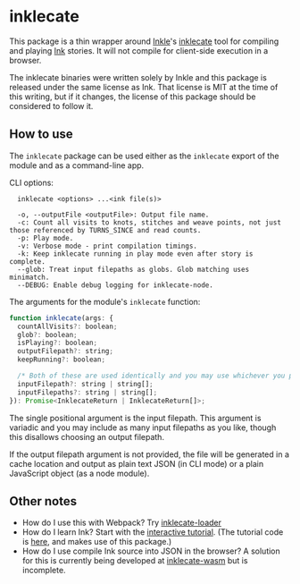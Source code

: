 # inklecate

This package is a thin wrapper around [Inkle](https://inkle.com)'s [inklecate](https://github.com/inkle/ink/blob/master/inklecate/) tool for compiling and playing [Ink](https://github.com/inkle/ink) stories. It will not compile for client-side execution in a browser.

The inklecate binaries were written solely by Inkle and this package is released under the same license as Ink. That license is MIT at the time of this writing, but if it changes, the license of this package should be considered to follow it.

## How to use

The `inklecate` package can be used either as the `inklecate` export of the module and as a command-line app.

CLI options:

```
  inklecate <options> ...<ink file(s)>

  -o, --outputFile <outputFile>: Output file name.
  -c: Count all visits to knots, stitches and weave points, not just those referenced by TURNS_SINCE and read counts.
  -p: Play mode.
  -v: Verbose mode - print compilation timings.
  -k: Keep inklecate running in play mode even after story is complete.
  --glob: Treat input filepaths as globs. Glob matching uses minimatch.
  --DEBUG: Enable debug logging for inklecate-node.
```

The arguments for the module's `inklecate` function:

```javascript
function inklecate(args: {
  countAllVisits?: boolean;
  glob?: boolean;
  isPlaying?: boolean;
  outputFilepath?: string;
  keepRunning?: boolean;

  /* Both of these are used identically and you may use whichever you please. */
  inputFilepath?: string | string[];
  inputFilepaths?: string | string[];
}): Promise<InklecateReturn | InklecateReturn[]>;
```

The single positional argument is the input filepath. This argument is variadic and you may include as many input filepaths as you like, though this disallows choosing an output filepath.

If the output filepath argument is not provided, the file will be generated in a cache location and output as plain text JSON (in CLI mode) or a plain JavaScript object (as a node module).

## Other notes

* How do I use this with Webpack?
  Try [inklecate-loader](/furkleindustries/inklecate-loader/)
* How do I learn Ink?
  Start with the [interactive tutorial](https://furkleindustries/fictions/ink/ink_resources/ink-interactive-tutorial/). (The tutorial code is [here](https://github.com/furkleindustries/ink-interactive-tutorial), and makes use of this package.)
* How do I use compile Ink source into JSON in the browser?
  A solution for this is currently being developed at [inklecate-wasm](https://github.com/furkleindustries/inklecate-wasm) but is incomplete.
